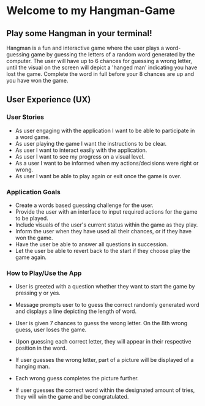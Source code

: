 # Welcome to my Hangman-Game

## Play some Hangman in your terminal!

Hangman is a fun and interactive game where the user plays a word-guessing game by guessing the letters of a random word generated by the computer. The user will have up to 6 chances for guessing a wrong letter, until the visual on the screen will depict a 'hanged man' indicating you have lost the game. Complete the word in full before your 8 chances are up and you have won the game.

## User Experience (UX)
### User Stories

* As user engaging with the application I want to be able to participate in a word game.
* As user playing the game I want the instructions to be clear.
* As user I want to interact easily with the application.
* As user I want to see my progress on a visual level.
* As a user I want to be informed when my actions/decisions were right or wrong.
* As user I want be able to play again or exit once the game is over.

### Application Goals
* Create a words based guessing challenge for the user.
* Provide the user with an interface to input required actions for the game to be played.
* Include visuals of the user's current status within the game as they play.
* Inform the user when they have used all their chances, or if they have won the game.
* Have the user be able to answer all questions in succession.
* Let the user be able to revert back to the start if they choose play the game again.

### How to Play/Use the App
* User is greeted with a question whether they want to start the game by pressing y or yes.


* Message prompts user to to guess the correct randomly generated word and displays a line depicting the length of word.


* User is given 7 chances to guess the wrong letter. On the 8th wrong guess, user loses the game.


* Upon guessing each correct letter, they will appear in their respective position in the word.


* If user guesses the wrong letter, part of a picture will be displayed of a hanging man. 


* Each wrong guess completes the picture further.  


* If user guesses the correct word within the designated amount of tries, they will win the game and be congratulated.